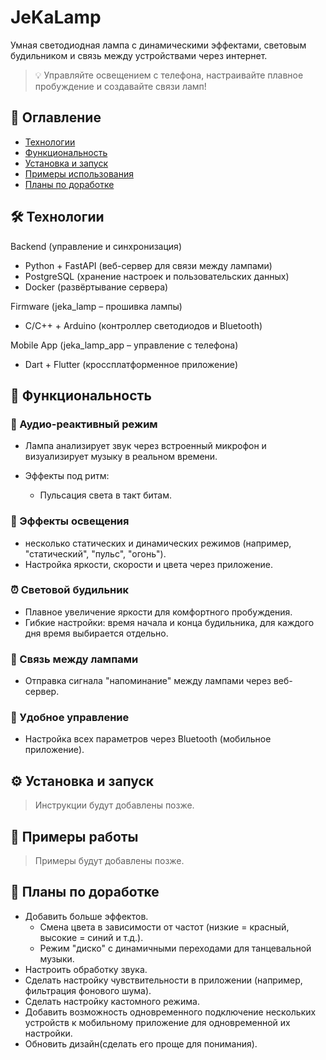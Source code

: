 # JeKaLamp

Умная светодиодная лампа с динамическими эффектами, световым будильником и связь между устройствами через интернет.

> 💡 Управляйте освещением с телефона, настраивайте плавное пробуждение и создавайте связи ламп!

## 🔹 Оглавление

- [Технологии](#-технологии)
- [Функциональность](#-функциональность)  
- [Установка и запуск](#️-установка-и-запуск)  
- [Примеры использования](#-примеры-работы)  
- [Планы по доработке](#-планы-по-доработке)  

## 🛠 Технологии  

Backend (управление и синхронизация)

- Python + FastAPI (веб-сервер для связи между лампами)
- PostgreSQL (хранение настроек и пользовательских данных)
- Docker (развёртывание сервера)

Firmware (jeka_lamp – прошивка лампы)

- C/C++ + Arduino (контроллер светодиодов и Bluetooth)

Mobile App (jeka_lamp_app – управление с телефона)

- Dart + Flutter (кроссплатформенное приложение)

## 🚀 Функциональность

### 🎵 Аудио-реактивный режим

- Лампа анализирует звук через встроенный микрофон и визуализирует музыку в реальном времени.

- Эффекты под ритм:

  - Пульсация света в такт битам.

### 🌈 Эффекты освещения

- несколько статических и динамических режимов (например, "статический", "пульс", "огонь").
- Настройка яркости, скорости и цвета через приложение.

### ⏰ Световой будильник

- Плавное увеличение яркости для комфортного пробуждения.
- Гибкие настройки: время начала и конца будильника, для каждого дня время выбирается отдельно.

### 🔄 Связь между лампами

- Отправка сигнала "напоминание" между лампами через веб-сервер.

### 📱 Удобное управление

- Настройка всех параметров через Bluetooth (мобильное приложение).

## ⚙️ Установка и запуск

> Инструкции будут добавлены позже.

## 📸 Примеры работы

> Примеры будут добавлены позже.

## 📅 Планы по доработке

- Добавить больше эффектов.
  - Смена цвета в зависимости от частот (низкие = красный, высокие = синий и т.д.).
  - Режим "диско" с динамичными переходами для танцевальной музыки.
- Настроить обработку звука.
- Сделать настройку чувствительности в приложении (например, фильтрация фонового шума).
- Сделать настройку кастомного режима.
- Добавить возможность одновременного подключение нескольких устройств к мобильному приложение для одновременной их настройки.
- Обновить дизайн(сделать его проще для понимания).
